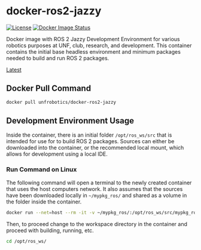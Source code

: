 # docker-ros2-jazzy
[![License](https://img.shields.io/badge/License-Apache_2.0-blue.svg?style=plastic)](https://github.com/UNF-Robotics/docker-ros2-jazzy/blob/master/LICENSE.txt)
[![Docker Image Status](https://github.com/UNF-Robotics/docker-ros2-jazzy/actions/workflows/main.yml/badge.svg/)](https://github.com/UNF-Robotics/docker-ros2-jazzy/actions)

Docker image with ROS 2 Jazzy Development Environment for various robotics 
purposes at UNF, club, research, and development. This container contains the
initial base headless environment and minimum packages needed to build and
run ROS 2 packages.

[Latest](https://hub.docker.com/r/unfrobotics/docker-ros2-jazzy/tags)

## Docker Pull Command
```bash
docker pull unfrobotics/docker-ros2-jazzy
```

## Development Environment Usage
Inside the container, there is an initial folder `/opt/ros_ws/src` that is
intended for use for to build ROS 2 packages. Sources can either be
downloaded into the container, or the recommended local mount, which allows
for development using a local IDE.

### Run Command on Linux
The following command will open a terminal to the newly created 
container that uses the host computers network. It also assumes that the
sources have been downloaded locally in `~/mypkg_ros/` and shared as a
volume in the folder inside the container.
```bash
docker run --net=host --rm -it -v ~/mypkg_ros/:/opt/ros_ws/src/mypkg_ros unfrobotics/docker-ros2-jazzy:latest
```

Then, to proceed change to the workspace directory in the container
and proceed with building, running, etc.
```bash
cd /opt/ros_ws/
```
